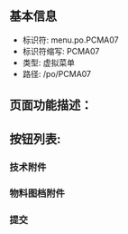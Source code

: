 
## 基本信息

- 标识符: menu.po.PCMA07
- 标识符缩写: PCMA07
- 类型: 虚拟菜单
- 路径: /po/PCMA07

## 页面功能描述：





## 按钮列表:


### 技术附件



### 物料图档附件



### 提交


